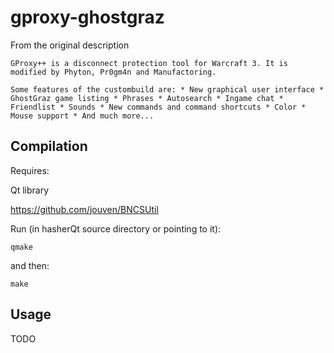 # gproxy-ghostgraz
From the original description 

    GProxy++ is a disconnect protection tool for Warcraft 3. It is modified by Phyton, Pr0gm4n and Manufactoring.
    
    Some features of the custombuild are: * New graphical user interface * GhostGraz game listing * Phrases * Autosearch * Ingame chat * Friendlist * Sounds * New commands and command shortcuts * Color * Mouse support * And much more...

Compilation
-----------
Requires:

Qt library

https://github.com/jouven/BNCSUtil

Run (in hasherQt source directory or pointing to it):

    qmake

and then:

    make

Usage
------------------
TODO
